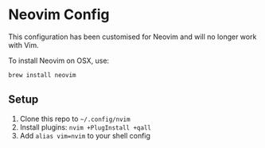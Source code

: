 # Neovim Config

This configuration has been customised for Neovim and will no longer work with
Vim.

To install Neovim on OSX, use:

```
brew install neovim
```

## Setup

1. Clone this repo to `~/.config/nvim`
2. Install plugins: `nvim +PlugInstall +qall`
3. Add `alias vim=nvim` to your shell config
